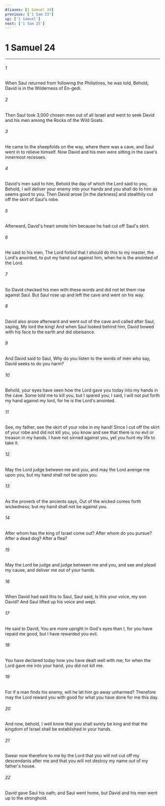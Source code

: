 ```yaml
---
Aliases: [1 Samuel 24]
previous: ['1 Sam 23']
up: ['1 Samuel']
next: ['1 Sam 25']
---
```

# 1 Samuel 24

***














###### 1 






When Saul returned from following the Philistines, he was told, Behold, David is in the Wilderness of En-gedi. 













###### 2 






Then Saul took 3,000 chosen men out of all Israel and went to seek David and his men among the Rocks of the Wild Goats. 













###### 3 






He came to the sheepfolds on the way, where there was a cave, and Saul went in to relieve himself. Now David and his men were sitting in the cave's innermost recesses. 













###### 4 






David's men said to him, Behold the day of which the Lord said to you, Behold, I will deliver your enemy into your hands and you shall do to him as seems good to you. Then David arose [in the darkness] and stealthily cut off the skirt of Saul's robe. 













###### 5 






Afterward, David's heart smote him because he had cut off Saul's skirt. 













###### 6 






He said to his men, The Lord forbid that I should do this to my master, the Lord's anointed, to put my hand out against him, when he is the anointed of the Lord. 













###### 7 






So David checked his men with these words and did not let them rise against Saul. But Saul rose up and left the cave and went on his way. 













###### 8 






David also arose afterward and went out of the cave and called after Saul, saying, My lord the king! And when Saul looked behind him, David bowed with his face to the earth and did obeisance. 













###### 9 






And David said to Saul, Why do you listen to the words of men who say, David seeks to do you harm? 













###### 10 






Behold, your eyes have seen how the Lord gave you today into my hands in the cave. Some told me to kill you, but I spared you; I said, I will not put forth my hand against my lord, for he is the Lord's anointed. 













###### 11 






See, my father, see the skirt of your robe in my hand! Since I cut off the skirt of your robe and did not kill you, you know and see that there is no evil or treason in my hands. I have not sinned against you, yet you hunt my life to take it. 













###### 12 






May the Lord judge between me and you, and may the Lord avenge me upon you, but my hand shall not be upon you. 













###### 13 






As the proverb of the ancients says, Out of the wicked comes forth wickedness; but my hand shall not be against you. 













###### 14 






After whom has the king of Israel come out? After whom do you pursue? After a dead dog? After a flea? 













###### 15 






May the Lord be judge and judge between me and you, and see and plead my cause, and deliver me out of your hands. 













###### 16 






When David had said this to Saul, Saul said, Is this your voice, my son David? And Saul lifted up his voice and wept. 













###### 17 






He said to David, You are more upright in God's eyes than I, for you have repaid me good, but I have rewarded you evil. 













###### 18 






You have declared today how you have dealt well with me; for when the Lord gave me into your hand, you did not kill me. 













###### 19 






For if a man finds his enemy, will he let him go away unharmed? Therefore may the Lord reward you with good for what you have done for me this day. 













###### 20 






And now, behold, I well know that you shall surely be king and that the kingdom of Israel shall be established in your hands. 













###### 21 






Swear now therefore to me by the Lord that you will not cut off my descendants after me and that you will not destroy my name out of my father's house. 













###### 22 






David gave Saul his oath; and Saul went home, but David and his men went up to the stronghold.
